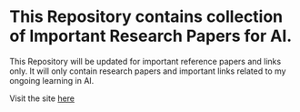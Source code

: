 # This Repository contains collection of Important Research Papers for AI.

This Repository will be updated for important reference papers and links only. It will only contain research papers and important links related to my ongoing learning in AI. 

Visit the site [here](https://c17hawke.github.io/Important-Research-Papers-AI/)